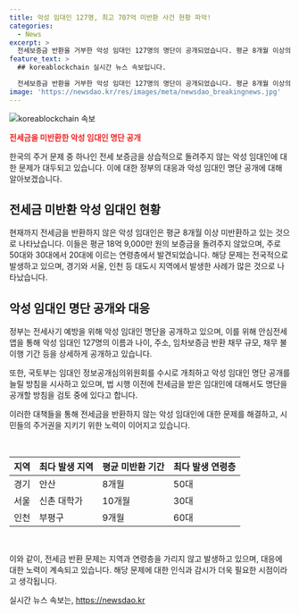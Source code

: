 ```yaml
---
title: 악성 임대인 127명, 최고 707억 미반환 사건 현황 파악!
categories:
  - News
excerpt: >
  전세보증금 반환을 거부한 악성 임대인 127명의 명단이 공개되었습니다. 평균 8개월 이상의 미반환으로 평균 18억 9,000만 원의 보증금을 돌려주지 않았으며, 가장 많이 가로챈 보증금은 700억 원이 넘었습니다. 20~30대가 30% 차지하며 50대가 가장 많고, 지역별로 경기가 가장 많았습니다. 악성 임대인 명단을 공개하여 전세사기 예방에 나선 정부는 악성 임대인의 정보를 공개하고 더 많은 대상자가 있을 것으로 예상됩니다. 국토부는 악성 임대인 정보를 공개하고 명단을 확대할 예정이며, 법 시행 이전에도 명단 공개가 검토 중에 있습니다.
feature_text: >
  ## koreablockchain 실시간 뉴스 속보입니다.

  전세보증금 반환을 거부한 악성 임대인 127명의 명단이 공개되었습니다. 평균 8개월 이상의 미반환으로 평균 18억 9,000만 원의 보증금을 돌려주지 않았으며, 가장 많이 가로챈 보증금은 700억 원이 넘었습니다. 20~30대가 30% 차지하며 50대가 가장 많고, 지역별로 경기가 가장 많았습니다. 악성 임대인 명단을 공개하여 전세사기 예방에 나선 정부는 악성 임대인의 정보를 공개하고 더 많은 대상자가 있을 것으로 예상됩니다. 국토부는 악성 임대인 정보를 공개하고 명단을 확대할 예정이며, 법 시행 이전에도 명단 공개가 검토 중에 있습니다.
image: 'https://newsdao.kr/res/images/meta/newsdao_breakingnews.jpg'
---
```


<p><img src="https://newsdao.kr/res/images/meta/newsdao_breakingnews.jpg" alt="koreablockchain 속보" /></p>

<p><b><span style="color: #ee2323;">전세금을 미반환한 악성 임대인 명단 공개</span></b></p>

<p>한국의 주거 문제 중 하나인 전세 보증금을 상습적으로 돌려주지 않는 악성 임대인에 대한 문제가 대두되고 있습니다. 이에 대한 정부의 대응과 악성 임대인 명단 공개에 대해 알아보겠습니다.</p>

<h2>전세금 미반환 악성 임대인 현황</h2>

<p>현재까지 전세금을 반환하지 않은 악성 임대인은 평균 8개월 이상 미반환하고 있는 것으로 나타났습니다. 이들은 평균 18억 9,000만 원의 보증금을 돌려주지 않았으며, 주로 50대와 30대에서 20대에 이르는 연령층에서 발견되었습니다. 해당 문제는 전국적으로 발생하고 있으며, 경기와 서울, 인천 등 대도시 지역에서 발생한 사례가 많은 것으로 나타났습니다.</p>

<h2>악성 임대인 명단 공개와 대응</h2>

<p>정부는 전세사기 예방을 위해 악성 임대인 명단을 공개하고 있으며, 이를 위해 안심전세앱을 통해 악성 임대인 127명의 이름과 나이, 주소, 임차보증금 반환 채무 규모, 채무 불이행 기간 등을 상세하게 공개하고 있습니다.</p>

<p>또한, 국토부는 임대인 정보공개심의위원회를 수시로 개최하고 악성 임대인 명단 공개를 늘릴 방침을 시사하고 있으며, 법 시행 이전에 전세금을 받은 임대인에 대해서도 명단을 공개할 방침을 검토 중에 있다고 합니다.</p>

<p>이러한 대책들을 통해 전세금을 반환하지 않는 악성 임대인에 대한 문제를 해결하고, 시민들의 주거권을 지키기 위한 노력이 이어지고 있습니다.</p>

<p data-ke-size="size16">&nbsp;</p>

<table>
    <thead>
        <tr>
            <th>지역</th>
            <th>최다 발생 지역</th>
            <th>평균 미반환 기간</th>
            <th>최다 발생 연령층</th>
        </tr>
    </thead>
    <tbody>
        <tr>
            <td>경기</td>
            <td>안산</td>
            <td>8개월</td>
            <td>50대</td>
        </tr>
        <tr>
            <td>서울</td>
            <td>신촌 대학가</td>
            <td>10개월</td>
            <td>30대</td>
        </tr>
        <tr>
            <td>인천</td>
            <td>부평구</td>
            <td>9개월</td>
            <td>60대</td>
        </tr>
    </tbody>
</table>

<p data-ke-size="size16">&nbsp;</p>

<p>이와 같이, 전세금 반환 문제는 지역과 연령층을 가리지 않고 발생하고 있으며, 대응에 대한 노력이 계속되고 있습니다. 해당 문제에 대한 인식과 감시가 더욱 필요한 시점이라고 생각됩니다.</p>
실시간 뉴스 속보는, <a href="https://newsdao.kr" rel="dofollow">https://newsdao.kr</a>


